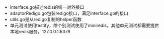 - interface.go描述redis的统一对外接口
- adaptorRedigo.go包装redigo接口，满足interface.go的接口
- utils.go是从redigo复制的helper函数
- 单元测试使用testify，除个别测试使用了miniredis，其他单元测试都需要提供本地redis服务，127.0.0.1:6379